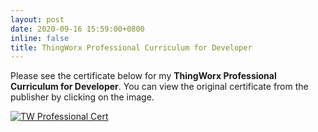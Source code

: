 ```yaml
---
layout: post
date: 2020-09-16 15:59:00+0800
inline: false
title: ThingWorx Professional Curriculum for Developer
---
```


Please see the certificate below for my **ThingWorx Professional Curriculum for Developer**. You can view the original certificate from the publisher by clicking on the image.
<div class="col-sm mt-3 mt-md-0">
    <a href="https://drive.google.com/uc?export=download&id=1rsnojbpdqKCG2S07GYB4BbhMP2Aepgly" title="TW Professional">
        <img src="../../../assets/img/certs/tw-professional.png" alt="TW Professional Cert" class="img-fluid rounded z-depth-1"/>
    </a>
</div>

